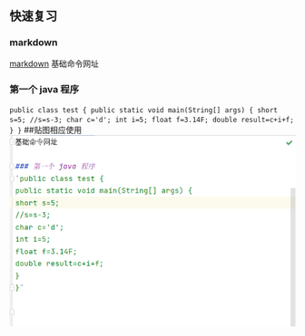 ## 快速复习

### markdown
[markdown](https://www.markdownguide.org/cheat-sheet/)
基础命令网址

### 第一个 java 程序
`public class test {
public static void main(String[] args) {
short s=5;
//s=s-3;
char c='d';
int i=5;
float f=3.14F;
double result=c+i+f;
}
}`
##贴图相应使用
![img.png](img.png)


